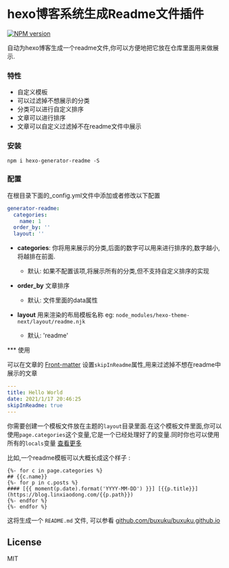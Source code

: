 # hexo博客系统生成Readme文件插件

[![NPM version](https://badge.fury.io/js/hexo-generator-readme.svg)](https://www.npmjs.com/package/hexo-generator-readme)

自动为hexo博客生成一个readme文件,你可以方便地把它放在仓库里面用来做展示.

### 特性

* 自定义模板
* 可以过滤掉不想展示的分类
* 分类可以进行自定义排序
* 文章可以进行排序
* 文章可以自定义过滤掉不在readme文件中展示

### 安装

```shell
npm i hexo-generator-readme -S
```

### 配置

在根目录下面的_config.yml文件中添加或者修改以下配置

```yaml
generator-readme:
  categories:
    name: 1
  order_by: ''
  layout: ''
```

* **categories**: 你将用来展示的分类,后面的数字可以用来进行排序的,数字越小,将越排在前面.
    * 默认: 如果不配置该项,将展示所有的分类,但不支持自定义排序的实现 

* **order_by** 文章排序
    * 默认: 文件里面的data属性

* **layout** 用来渲染的布局模板名称 eg: `node_modules/hexo-theme-next/layout/readme.njk`
    * 默认: 'readme'

*** 使用

可以在文章的 [Front-matter](https://hexo.io/docs/front-matter) 设置`skipInReadme`属性,用来过滤掉不想在readme中展示的文章 

```yaml
---
title: Hello World
date: 2021/1/17 20:46:25
skipInReadme: true
---
```

你需要创建一个模板文件放在主题的`layout`目录里面.在这个模板文件里面,你可以使用`page.categories`这个变量,它是一个已经处理好了的变量.同时你也可以使用所有的`locals`变量
[查看更多](https://hexo.io/api/locals)

比如,一个readme模板可以大概长成这个样子 :

```template
{%- for c in page.categories %}
## {{c.name}}
{%- for p in c.posts %}
#### [{{ moment(p.date).format('YYYY-MM-DD') }}] [{{p.title}}](https://blog.linxiaodong.com/{{p.path}})
{%- endfor %}
{%- endfor %}
```

这将生成一个 `README.md` 文件, 可以参看 [github.com/buxuku/buxuku.github.io](https://github.com/buxuku/buxuku.github.io)

## License

MIT
